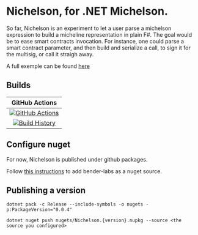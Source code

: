 # Nichelson, for .NET Michelson.

So far, Nichelson is an experiment to let a user parse a michelson expression to build a micheline representation in plain F#. 
The goal would be to ease smart contracts invocation. For instance, one could parse a smart contract parameter, and then build and serialize a call, to sign it for the multisig, or call it straigh away.

A full exemple can be found [here](Nichelson.Test/EndToEnd.Test.fs)

## Builds

GitHub Actions |
:---: |
[![GitHub Actions](https://github.com/bender-labs/nichelson/workflows/Build%20master/badge.svg)](https://github.com/bender-labs/nichelson/actions?query=branch%3Amaster) |
[![Build History](https://buildstats.info/github/chart/bender-labs/nichelson)](https://github.com/benderlabs/nichelson/actions?query=branch%3Amaster) |



## Configure nuget

For now, Nichelson is published under github packages. 

Follow [this instructions](https://docs.github.com/en/free-pro-team@latest/packages/using-github-packages-with-your-projects-ecosystem/configuring-dotnet-cli-for-use-with-github-packages#authenticating-to-github-packages) to add bender-labs as a nuget source.


## Publishing a version

`dotnet pack -c Release --include-symbols -o nugets -p:PackageVersion="0.0.4"`

`dotnet nuget push nugets/Nichelson.{version}.nupkg --source <the source you configured>`